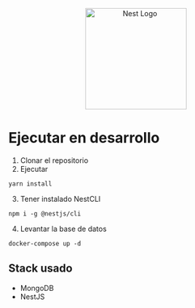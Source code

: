 <p align="center">
  <a href="http://nestjs.com/" target="blank"><img src="https://nestjs.com/img/logo-small.svg" width="200" alt="Nest Logo" /></a>
</p>

# Ejecutar en desarrollo

1. Clonar el repositorio
2. Ejecutar

```
yarn install
```

3. Tener instalado NestCLI

```
npm i -g @nestjs/cli
```

4. Levantar la base de datos

```
docker-compose up -d
```

## Stack usado

- MongoDB
- NestJS
